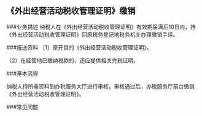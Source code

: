 ## 《外出经营活动税收管理证明》缴销

###业务描述
     纳税人在《外出经营活动税收管理证明》有效期届满后10日内，持《外出经营活动税收管理证明》回原税务登记地税务机关办理缴销手续。



###报送资料
（1）原开具的《外出经营活动税收管理证明》。

（2）在经营地已缴纳税款的，还应提供相关完税证明。


###基本流程

  纳税人持所需资料到办税服务大厅进行审核，审核通过后，办税服务厅前台缴销《外出经营活动税收管理证明》。

###常见问题
